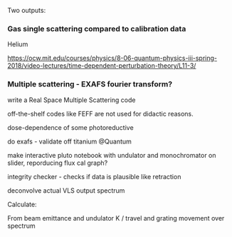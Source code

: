 

Two outputs:

### Gas single scattering compared to calibration data

Helium 

https://ocw.mit.edu/courses/physics/8-06-quantum-physics-iii-spring-2018/video-lectures/time-dependent-perturbation-theory/L11-3/




### Multiple scattering - EXAFS fourier transform?

write a Real Space Multiple Scattering code

off-the-shelf codes like FEFF are not used for didactic reasons.

dose-dependence of some photoreductive 

do exafs - validate off titanium @Quantum

make interactive pluto notebook with undulator and monochromator on slider, reporducing flux cal graph?

integrity checker - checks if data is plausible like retraction

deconvolve actual VLS output spectrum 




Calculate:

From beam emittance and 
undulator K / travel and grating movement over spectrum







